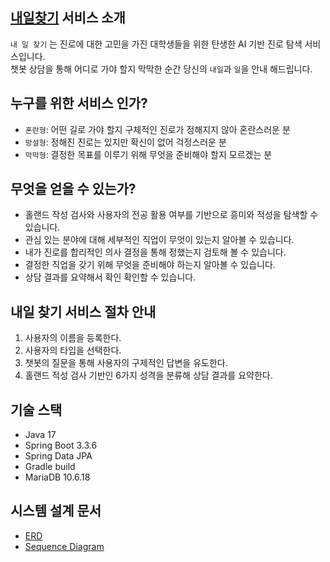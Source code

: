 ## [내일찾기](https://find-your-day.duckdns.org/home) 서비스 소개
`내 일 찾기` 는 진로에 대한 고민을 가진 대학생들을 위한 탄생한 AI 기반 진로 탐색 서비스입니다.  
챗봇 상담을 통해 어디로 가야 할지 막막한 순간 당신의 `내일`과 `일`을 안내 해드립니다.

## 누구를 위한 서비스 인가?
- `혼란형`: 어떤 길로 가야 할지 구체적인 진로가 정해지지 않아 혼란스러운 분
- `망설형`: 정해진 진로는 있지만 확신이 없어 걱정스러운 분
- `막막형`: 결정한 목표를 이루기 위해 무엇을 준비해야 할지 모르겠는 분

## 무엇을 얻을 수 있는가?
- 홀랜드 작성 검사와 사용자의 전공 활용 여부를 기반으로 흥미와 적성을 탐색할 수 있습니다.
- 관심 있는 분야에 대해 세부적인 직업이 무엇이 있는지 알아볼 수 있습니다.
- 내가 진로를 합리적인 의사 결정을 통해 정했는지 검토해 볼 수 있습니다.
- 결정한 직업을 갖기 위해 무엇을 준비해야 하는지 알아볼 수 있습니다.
- 상담 결과를 요약해서 확인 확인할 수 있습니다.

## 내일 찾기 서비스 절차 안내
1. 사용자의 이름을 등록한다.
2. 사용자의 타입을 선택한다.
3. 챗봇의 질문을 통해 사용자의 구제적인 답변을 유도한다.
4. 홀랜드 적성 검사 기반인 6가지 성격을 분류해 상담 결과를 요약한다.

## 기술 스택
- Java 17
- Spring Boot 3.3.6
- Spring Data JPA
- Gradle build
- MariaDB 10.6.18
## 시스템 설계 문서
- [ERD](https://github.com/future-way/back/blob/main/docs/erd.md)
- [Sequence Diagram](https://github.com/future-way/back/blob/main/docs/sequence.md)
